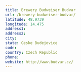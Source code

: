 ```yaml
---
title: Brewery Budweiser Budvar
url: /brewery-budweiser-budvar/
latitude: 48.9739
longitude: 14.475
address1: 
address2: 
city: 
state: Ceske Budejovice
code: 
country: Czech Republic
phone: 
website: http://www.budvar.cz/
---
```


